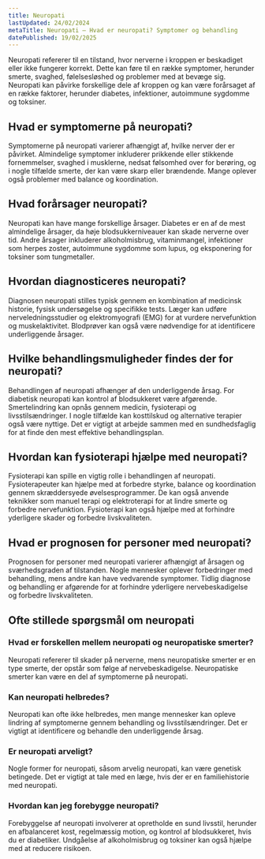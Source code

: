```yaml
---
title: Neuropati
lastUpdated: 24/02/2024
metaTitle: Neuropati – Hvad er neuropati? Symptomer og behandling
datePublished: 19/02/2025
---
```


Neuropati refererer til en tilstand, hvor nerverne i kroppen er beskadiget eller ikke fungerer korrekt. Dette kan føre til en række symptomer, herunder smerte, svaghed, følelsesløshed og problemer med at bevæge sig. Neuropati kan påvirke forskellige dele af kroppen og kan være forårsaget af en række faktorer, herunder diabetes, infektioner, autoimmune sygdomme og toksiner.

## Hvad er symptomerne på neuropati?

Symptomerne på neuropati varierer afhængigt af, hvilke nerver der er påvirket. Almindelige symptomer inkluderer prikkende eller stikkende fornemmelser, svaghed i musklerne, nedsat følsomhed over for berøring, og i nogle tilfælde smerte, der kan være skarp eller brændende. Mange oplever også problemer med balance og koordination.

## Hvad forårsager neuropati?

Neuropati kan have mange forskellige årsager. Diabetes er en af de mest almindelige årsager, da høje blodsukkerniveauer kan skade nerverne over tid. Andre årsager inkluderer alkoholmisbrug, vitaminmangel, infektioner som herpes zoster, autoimmune sygdomme som lupus, og eksponering for toksiner som tungmetaller.

## Hvordan diagnosticeres neuropati?

Diagnosen neuropati stilles typisk gennem en kombination af medicinsk historie, fysisk undersøgelse og specifikke tests. Læger kan udføre nerveledningsstudier og elektromyografi (EMG) for at vurdere nervefunktion og muskelaktivitet. Blodprøver kan også være nødvendige for at identificere underliggende årsager.

## Hvilke behandlingsmuligheder findes der for neuropati?

Behandlingen af neuropati afhænger af den underliggende årsag. For diabetisk neuropati kan kontrol af blodsukkeret være afgørende. Smertelindring kan opnås gennem medicin, fysioterapi og livsstilsændringer. I nogle tilfælde kan kosttilskud og alternative terapier også være nyttige. Det er vigtigt at arbejde sammen med en sundhedsfaglig for at finde den mest effektive behandlingsplan.

## Hvordan kan fysioterapi hjælpe med neuropati?

Fysioterapi kan spille en vigtig rolle i behandlingen af neuropati. Fysioterapeuter kan hjælpe med at forbedre styrke, balance og koordination gennem skræddersyede øvelsesprogrammer. De kan også anvende teknikker som manuel terapi og elektroterapi for at lindre smerte og forbedre nervefunktion. Fysioterapi kan også hjælpe med at forhindre yderligere skader og forbedre livskvaliteten.

## Hvad er prognosen for personer med neuropati?

Prognosen for personer med neuropati varierer afhængigt af årsagen og sværhedsgraden af tilstanden. Nogle mennesker oplever forbedringer med behandling, mens andre kan have vedvarende symptomer. Tidlig diagnose og behandling er afgørende for at forhindre yderligere nervebeskadigelse og forbedre livskvaliteten.

## Ofte stillede spørgsmål om neuropati

### Hvad er forskellen mellem neuropati og neuropatiske smerter?

Neuropati refererer til skader på nerverne, mens neuropatiske smerter er en type smerte, der opstår som følge af nervebeskadigelse. Neuropatiske smerter kan være en del af symptomerne på neuropati.

### Kan neuropati helbredes?

Neuropati kan ofte ikke helbredes, men mange mennesker kan opleve lindring af symptomerne gennem behandling og livsstilsændringer. Det er vigtigt at identificere og behandle den underliggende årsag.

### Er neuropati arveligt?

Nogle former for neuropati, såsom arvelig neuropati, kan være genetisk betingede. Det er vigtigt at tale med en læge, hvis der er en familiehistorie med neuropati.

### Hvordan kan jeg forebygge neuropati?

Forebyggelse af neuropati involverer at opretholde en sund livsstil, herunder en afbalanceret kost, regelmæssig motion, og kontrol af blodsukkeret, hvis du er diabetiker. Undgåelse af alkoholmisbrug og toksiner kan også hjælpe med at reducere risikoen.
